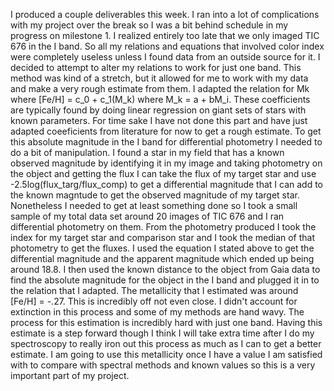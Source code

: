 I produced a couple deliverables this week. I ran into a lot of complications with my project over the break so I was a bit behind schedule in my progress on milestone 1. I realized entirely too late that we only imaged TIC 676 in the I band. So all my relations and equations that involved color index were completely useless unless I found data from an outside source for it. I decided to attempt to alter my relations to work for just one band. This method was kind of a stretch, but it allowed for me to work with my data and make a very rough estimate from them. I adapted the relation for Mk where [Fe/H] = c_0 + c_1(M_k) where M_k = a + bM_i. These coefficients are typically found by doing linear regression on giant sets of stars with known parameters. For time sake I have not done this part and have just adapted coeeficients from literature for now to get a rough estimate. To get this absolute magnitude in the I band for differential photometry I needed to do a bit of manipulation. I found a star in my field that has a known observed magnitude by identifying it in my image and taking photometry on the object and getting the flux I can take the flux of my target star and use -2.5log(flux_targ/flux_comp) to get a differential magnitude that I can add to the known magntude to get the observed magnitude of my target star. Nonetheless I needed to get at least something done so I took a small sample of my total data set around 20 images of TIC 676 and I ran differential photometry on them. From the photometry produced I took the index for my target star and comparison star and I took the median of that photometry to get the fluxes. I used the equation I stated above to get the differential magnitude and the apparent magnitude which ended up being around 18.8. I then used the known distance to the object from Gaia data to find the absolute magnitude for the object in the I band and plugged it in to the relation that I adapted. The metallicity that I estimated was around [Fe/H] = -.27. This is incredibly off not even close. I didn't account for extinction in this process and some of my methods are hand wavy. The process for this estimation is incredibly hard with just one band. Having this estimate is a step forward though I think I will take extra time after I do my spectroscopy to really iron out this process as much as I can to get a better estimate. I am going to use this metallicity once I have a value I am satisfied with to compare with spectral methods and known values so this is a very important part of my project.
